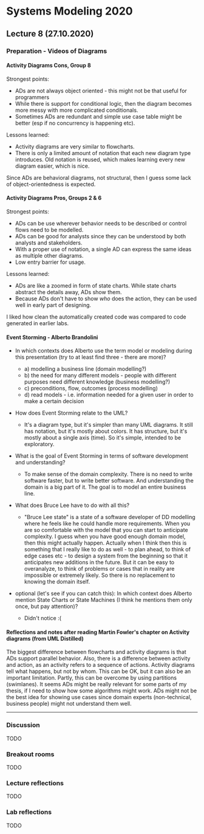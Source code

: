 # Systems Modeling 2020

## Lecture 8 (27.10.2020)

### Preparation - Videos of Diagrams

#### Activity Diagrams Cons, Group 8

Strongest points:
- ADs are not always object oriented - this might not be that useful for programmers
- While there is support for conditional logic, then the diagram becomes more messy with more complicated conditionals.
- Sometimes ADs are redundant and simple use case table might be better (esp if no concurrency is happening etc).

Lessons learned:
- Activity diagrams are very similar to flowcharts.
- There is only a limited amount of notation that each new diagram type introduces. Old notation is reused, which makes learning every new diagram easier, which is nice. 

Since ADs are behavioral diagrams, not structural, then I guess some lack of object-orientedness is expected.

#### Activity Diagrams Pros, Groups 2 & 6

Strongest points:
- ADs can be use wherever behavior needs to be described or control flows need to be modelled.
- ADs can be good for analysts since they can be understood by both analysts and stakeholders.
- With a proper use of notation, a single AD can express the same ideas as multiple other diagrams.
- Low entry barrier for usage.

Lessons learned:
- ADs are like a zoomed in form of state charts. While state charts abstract the details away, ADs show them.
- Because ADs don't have to show *who* does the action, they can be used well in early part of designing.

I liked how clean the automatically created code was compared to code generated in earlier labs.

#### Event Storming - Alberto Brandolini

- In which contexts does Alberto use the term model or modeling during this presentation (try to at least find three - there are more)?
  - a) modelling a business line (domain modelling?) 
  - b) the need for many different models - people with different purposes need different knowledge (business modelling?)
  - c) preconditions, flow, outcomes (process modelling)
  - d) read models - i.e. information needed for a given user in order to make a certain decision

- How does Event Storming relate to the UML?
  - It's a diagram type, but it's simpler than many UML diagrams. It still has notation, but it's mostly about colors. It has structure, but it's mostly about a single axis (time). So it's simple, intended to be exploratory.

- What is the goal of Event Storming in terms of software development and understanding?
  - To make sense of the domain complexity. There is no need to write software faster, but to write better software. And understanding the domain is a big part of it. The goal is to model an entire business line.

- What does Bruce Lee have to do with all this?
  - "Bruce Lee state" is a state of a software developer of DD modelling where he feels like he could handle more requirements. When you are so comfortable with the model that you can start to anticipate complexity. I guess when you have good enough domain model, then this might actually happen. Actually when I think then this is something that I really like to do as well - to plan ahead, to think of edge cases etc - to design a system from the beginning so that it anticipates new additions in the future. But it can be easy to overanalyze, to think of problems or cases that in reality are impossible or extremely likely. So there is no replacement to knowing the domain itself.  

- optional (let's see if you can catch this): In which context does Alberto mention State Charts or State Machines (I think he mentions them only once, but pay attention)?
  - Didn't notice :(
  
#### Reflections and notes after reading Martin Fowler's chapter on Activity diagrams (from UML Distilled)

The biggest difference between flowcharts and activity diagrams is that ADs support parallel behavior. Also, there is a difference between activity and action, as an activity refers to a sequence of actions. 
Activity diagrams tell what happens, but not by whom. This can be OK, but it can also be an important limitation. Partly, this can be overcome by using partitions (swimlanes). It seems ADs might be really relevant for some parts of my thesis, if I need to show how some algorithms might work. ADs might not be the best idea for showing use cases since domain experts (non-technical, business people) might not understand them well.

----

### Discussion

TODO

### Breakout rooms

TODO

### Lecture reflections

TODO

### Lab reflections

TODO
